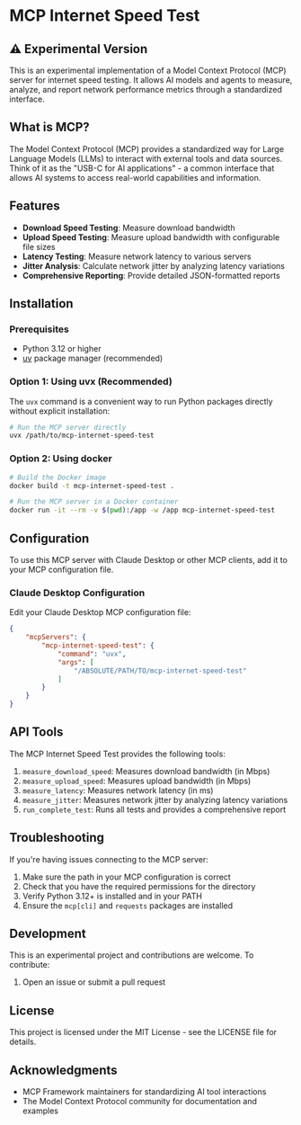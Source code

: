 # MCP Internet Speed Test

## ⚠️ Experimental Version

This is an experimental implementation of a Model Context Protocol (MCP) server for internet speed testing. It allows AI models and agents to measure, analyze, and report network performance metrics through a standardized interface.

## What is MCP?

The Model Context Protocol (MCP) provides a standardized way for Large Language Models (LLMs) to interact with external tools and data sources. Think of it as the "USB-C for AI applications" - a common interface that allows AI systems to access real-world capabilities and information.

## Features

- **Download Speed Testing**: Measure download bandwidth
- **Upload Speed Testing**: Measure upload bandwidth with configurable file sizes
- **Latency Testing**: Measure network latency to various servers
- **Jitter Analysis**: Calculate network jitter by analyzing latency variations
- **Comprehensive Reporting**: Provide detailed JSON-formatted reports

## Installation

### Prerequisites

- Python 3.12 or higher
- [uv](https://github.com/astral-sh/uv) package manager (recommended)

### Option 1: Using uvx (Recommended)

The `uvx` command is a convenient way to run Python packages directly without explicit installation:

```bash
# Run the MCP server directly
uvx /path/to/mcp-internet-speed-test
```

### Option 2: Using docker

```bash
# Build the Docker image
docker build -t mcp-internet-speed-test .

# Run the MCP server in a Docker container
docker run -it --rm -v $(pwd):/app -w /app mcp-internet-speed-test
```


## Configuration

To use this MCP server with Claude Desktop or other MCP clients, add it to your MCP configuration file.

### Claude Desktop Configuration

Edit your Claude Desktop MCP configuration file:

```json
{
    "mcpServers": {
        "mcp-internet-speed-test": {
            "command": "uvx",
            "args": [
                "/ABSOLUTE/PATH/TO/mcp-internet-speed-test"
            ]
        }
    }
}
```

## API Tools

The MCP Internet Speed Test provides the following tools:

1. `measure_download_speed`: Measures download bandwidth (in Mbps)
2. `measure_upload_speed`: Measures upload bandwidth (in Mbps)
3. `measure_latency`: Measures network latency (in ms)
4. `measure_jitter`: Measures network jitter by analyzing latency variations
5. `run_complete_test`: Runs all tests and provides a comprehensive report

## Troubleshooting

If you're having issues connecting to the MCP server:

1. Make sure the path in your MCP configuration is correct
2. Check that you have the required permissions for the directory
3. Verify Python 3.12+ is installed and in your PATH
4. Ensure the `mcp[cli]` and `requests` packages are installed

## Development

This is an experimental project and contributions are welcome. To contribute:

1. Open an issue or submit a pull request

## License

This project is licensed under the MIT License - see the LICENSE file for details.

## Acknowledgments

- MCP Framework maintainers for standardizing AI tool interactions
- The Model Context Protocol community for documentation and examples